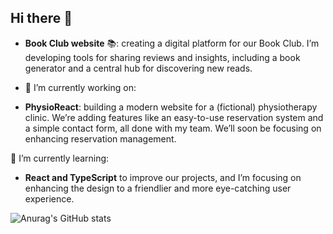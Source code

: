 ## Hi there 👋

- **Book Club website** 📚: creating a digital platform for our Book Club. I’m developing tools for sharing reviews and insights, including a book generator and a central hub for discovering new reads.

- 🔭 I’m currently working on:
- **PhysioReact**: building a modern website for a (fictional) physiotherapy clinic. We’re adding features like an easy-to-use reservation system and a simple contact form, all done with my team. We’ll soon be focusing on enhancing reservation management.

🌱 I’m currently learning:
- **React and TypeScript** to improve our projects, and I’m focusing on enhancing the design to a friendlier and more eye-catching user experience.


![Anurag's GitHub stats](https://github-readme-stats.vercel.app/api?username=eliskavo&show_icons=true&theme=vue&text_color=8C8C8CF&title_color=FFC300&icon_color=FFC300&hide_border=true&cache_seconds=28000)


<!--
**eliskavo/eliskavo** is a ✨ _special_ ✨ repository because its `README.md` (this file) appears on your GitHub profile.

Here are some ideas to get you started:

- 🔭 I’m currently working on ...
- 🌱 I’m currently learning ...
- 👯 I’m looking to collaborate on ...
- 🤔 I’m looking for help with ...
- 💬 Ask me about ...
- 📫 How to reach me: ...
- 😄 Pronouns: ...
- ⚡ Fun fact: ...
-->
